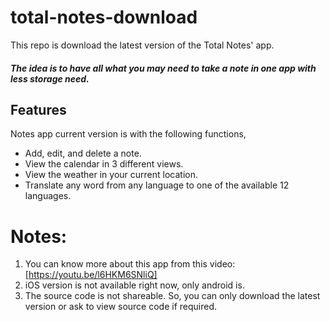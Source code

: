 # total-notes-download
This repo is download the latest version of the Total Notes' app.

##### The idea is to have all what you may need to take a note in one app with less storage need.

## Features
Notes app current version is with the following functions,
- Add, edit, and delete a note. 
- View the calendar in 3 different views.
- View the weather in your current location. 
- Translate any word from any language to one of the available 12 languages.

# Notes:
1. You can know more about this app from this video: [https://youtu.be/l6HKM6SNliQ]
2. iOS version is not available right now, only android is.
3. The  source code is not shareable. So, you can only download the latest version or ask to view source code if required.
